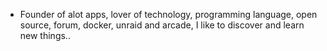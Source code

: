 - Founder of alot apps, lover of technology, programming language, open source, forum, docker, unraid and arcade, I like to discover and learn new things..
  <br>



































































































































































































































































































































































































































































